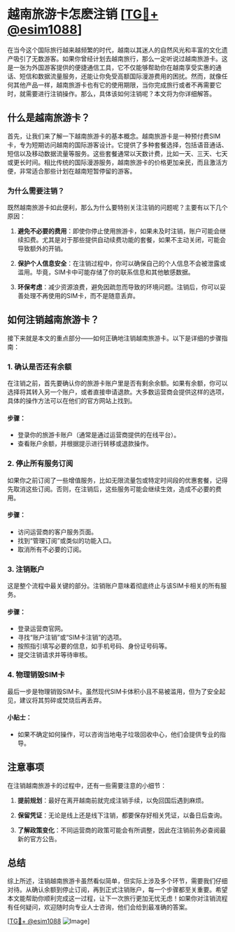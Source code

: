 # 越南旅游卡怎麽注销 [[TG💪+ @esim1088](https://t.me/s/esim1088)]

在当今这个国际旅行越来越频繁的时代，越南以其迷人的自然风光和丰富的文化遗产吸引了无数游客。如果你曾经计划去越南旅行，那么一定听说过越南旅游卡。这是一张为外国游客提供的便捷通信工具，它不仅能够帮助你在越南享受实惠的通话、短信和数据流量服务，还能让你免受高额国际漫游费用的困扰。然而，就像任何其他产品一样，越南旅游卡也有它的使用期限，当你完成旅行或者不再需要它时，就需要进行注销操作。那么，具体该如何注销呢？本文将为你详细解答。

## 什么是越南旅游卡？

首先，让我们来了解一下越南旅游卡的基本概念。越南旅游卡是一种预付费SIM卡，专为短期访问越南的国际游客设计。它提供了多种套餐选择，包括语音通话、短信以及移动数据流量等服务。这些套餐通常以天数计费，比如一天、三天、七天或更长时间。相比传统的国际漫游服务，越南旅游卡的价格更加亲民，而且激活方便，非常适合那些计划在越南短暂停留的游客。

### 为什么需要注销？

既然越南旅游卡如此便利，那么为什么要特别关注注销的问题呢？主要有以下几个原因：

1. **避免不必要的费用**：即使你停止使用旅游卡，如果未及时注销，账户可能会继续扣费。尤其是对于那些提供自动续费功能的套餐，如果不主动关闭，可能会导致额外的开销。
   
2. **保护个人信息安全**：在注销过程中，你可以确保自己的个人信息不会被泄露或滥用。毕竟，SIM卡中可能存储了你的联系信息和其他敏感数据。

3. **环保考虑**：减少资源浪费，避免因疏忽而导致的环境问题。注销后，你可以妥善处理不再使用的SIM卡，而不是随意丢弃。

## 如何注销越南旅游卡？

接下来就是本文的重点部分——如何正确地注销越南旅游卡。以下是详细的步骤指南：

### 1. 确认是否还有余额

在注销之前，首先要确认你的旅游卡账户里是否有剩余余额。如果有余额，你可以选择将其转入另一个账户，或者直接申请退款。大多数运营商会提供这样的选项，具体的操作方法可以在他们的官方网站上找到。

#### 步骤：
- 登录你的旅游卡账户（通常是通过运营商提供的在线平台）。
- 查看账户余额，并根据提示进行转移或退款操作。

### 2. 停止所有服务订阅

如果你之前订阅了一些增值服务，比如无限流量包或特定时间段的优惠套餐，记得先取消这些订阅。否则，在注销后，这些服务可能会继续生效，造成不必要的费用。

#### 步骤：
- 访问运营商的客户服务页面。
- 找到“管理订阅”或类似的功能入口。
- 取消所有不必要的订阅。

### 3. 注销账户

这是整个流程中最关键的部分。注销账户意味着彻底终止与该SIM卡相关的所有服务。

#### 步骤：
- 登录运营商官网。
- 寻找“账户注销”或“SIM卡注销”的选项。
- 按照指引填写必要的信息，如手机号码、身份证号码等。
- 提交注销请求并等待审核。

### 4. 物理销毁SIM卡

最后一步是物理销毁SIM卡。虽然现代SIM卡体积小且不易被滥用，但为了安全起见，建议将其剪碎或焚烧后再丢弃。

#### 小贴士：
- 如果不确定如何操作，可以咨询当地电子垃圾回收中心，他们会提供专业的指导。

## 注意事项

在注销越南旅游卡的过程中，还有一些需要注意的小细节：

1. **提前规划**：最好在离开越南前就完成注销手续，以免回国后遇到麻烦。
   
2. **保留凭证**：无论是线上还是线下注销，都要保存好相关凭证，以备日后查询。

3. **了解政策变化**：不同运营商的政策可能会有所调整，因此在注销前务必查阅最新的官方公告。

## 总结

综上所述，注销越南旅游卡虽然看似简单，但实际上涉及多个环节，需要我们仔细对待。从确认余额到停止订阅，再到正式注销账户，每一个步骤都至关重要。希望本文能帮助你顺利完成这一过程，让下一次旅行更加无忧无虑！如果你对注销流程有任何疑问，欢迎随时向专业人士咨询，他们会给到最准确的答案。

[[TG💪+ @esim1088](https://t.me/s/esim1088) ![Image](https://i.postimg.cc/4NQfJmqS/Snipaste-2025-05-13-00-14-12.png)]